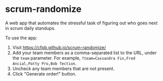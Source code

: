 # scrum-randomize
A web app that automates the stressful task of figuring out who goes next in scrum daily standups.

To use the app:

1. Visit https://cfpb.github.io/scrum-randomize/
2. Add your team members as a comma-separated list to the URL,
   under the `team` parameter. For example, `?team=Cassandra Fin,Fred Ancial,Patty Pro,Bob Tection`.
3. Uncheck any team members that are not present.
4. Click "Generate order!" button.
